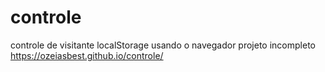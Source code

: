 # controle
controle de visitante  localStorage usando o navegador projeto incompleto
https://ozeiasbest.github.io/controle/
